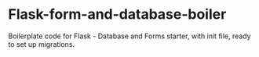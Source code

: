# Flask-form-and-database-boiler

Boilerplate code for Flask - Database and Forms starter, with init file, ready to set up migrations.
